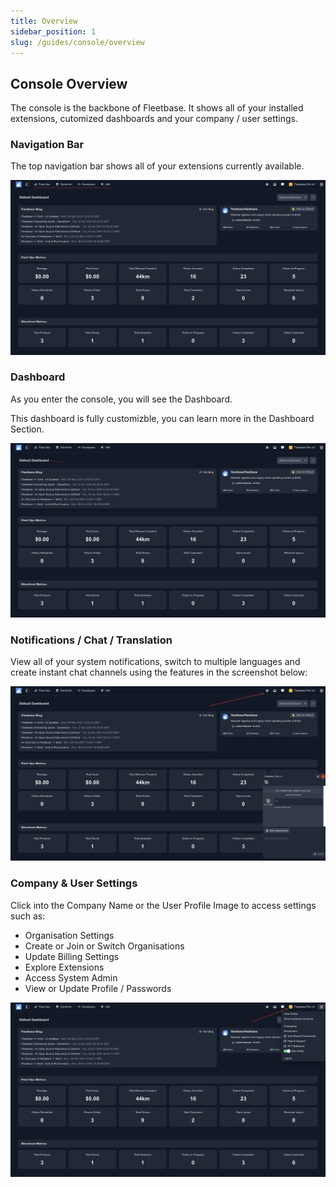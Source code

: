 ```yaml
---
title: Overview
sidebar_position: 1
slug: /guides/console/overview
---
```

## Console Overview

The console is the backbone of Fleetbase. It shows all of your installed extensions, cutomized dashboards and your company / user settings. 

### Navigation Bar

The top navigation bar shows all of your extensions currently available.

![Alt text](image-2.png)

### Dashboard

As you enter the console, you will see the Dashboard. 

This dashboard is fully customizble, you can learn more in the Dashboard Section. 

![Alt text](image-3.png)

### Notifications / Chat / Translation
 
View all of your system notifications, switch to multiple languages and create instant chat channels using the features in the screenshot below: 

![Alt text](image-4.png)

### Company & User Settings

Click into the Company Name or the User Profile Image to access settings such as: 

- Organisation Settings
- Create or Join or Switch Organisations
- Update Billing Settings
- Explore Extensions
- Access System Admin
- View or Update Profile / Passwords

![Alt text](image-5.png)



